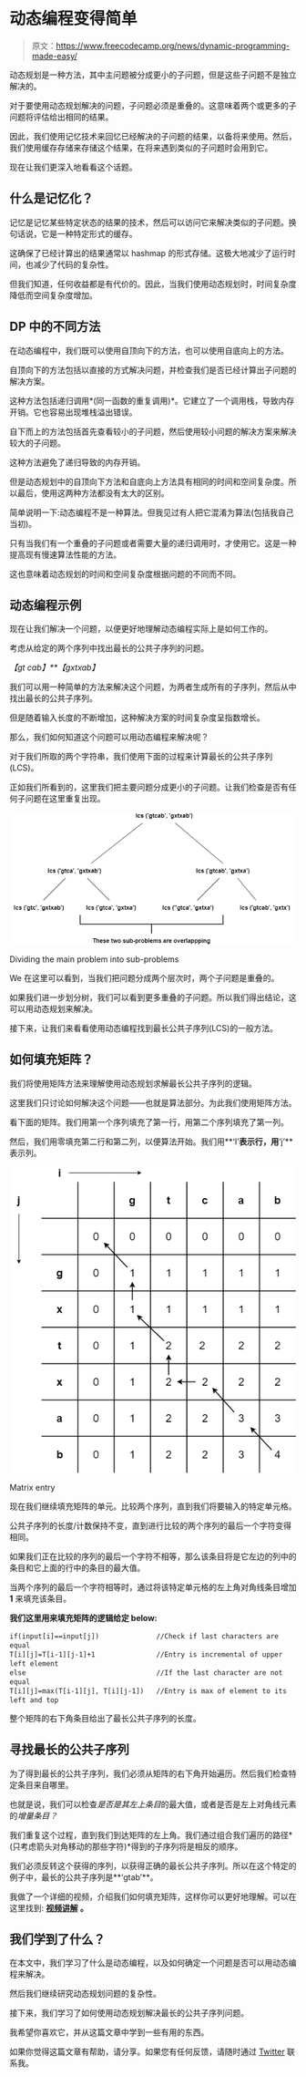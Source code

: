 # 动态编程变得简单

> 原文：<https://www.freecodecamp.org/news/dynamic-programming-made-easy/>

动态规划是一种方法，其中主问题被分成更小的子问题，但是这些子问题不是独立解决的。

对于要使用动态规划解决的问题，子问题必须是重叠的。这意味着两个或更多的子问题将评估给出相同的结果。

因此，我们使用记忆技术来回忆已经解决的子问题的结果，以备将来使用。然后，我们使用缓存存储来存储这个结果，在将来遇到类似的子问题时会用到它。

现在让我们更深入地看看这个话题。

## 什么是记忆化？

记忆是记忆某些特定状态的结果的技术，然后可以访问它来解决类似的子问题。换句话说，它是一种特定形式的缓存。

这确保了已经计算出的结果通常以 hashmap 的形式存储。这极大地减少了运行时间，也减少了代码的复杂性。

但我们知道，任何收益都是有代价的。因此，当我们使用动态规划时，时间复杂度降低而空间复杂度增加。

## DP 中的不同方法

在动态编程中，我们既可以使用自顶向下的方法，也可以使用自底向上的方法。

自顶向下的方法包括以直接的方式解决问题，并检查我们是否已经计算出子问题的解决方案。

这种方法包括递归调用*(同一函数的重复调用)*。它建立了一个调用栈，导致内存开销。它也容易出现堆栈溢出错误。

自下而上的方法包括首先查看较小的子问题，然后使用较小问题的解决方案来解决较大的子问题。

这种方法避免了递归导致的内存开销。

但是动态规划中的自顶向下方法和自底向上方法具有相同的时间和空间复杂度。所以最后，使用这两种方法都没有太大的区别。

简单说明一下:动态编程不是一种算法。但我见过有人把它混淆为算法(包括我自己当初)。

只有当我们有一个重叠的子问题或者需要大量的递归调用时，才使用它。这是一种提高现有慢速算法性能的方法。

这也意味着动态规划的时间和空间复杂度根据问题的不同而不同。

## 动态编程示例

现在让我们解决一个问题，以便更好地理解动态编程实际上是如何工作的。

考虑从给定的两个序列中找出最长的公共子序列的问题。

*【gt cab】**【gxtxab】*

我们可以用一种简单的方法来解决这个问题，为两者生成所有的子序列，然后从中找出最长的公共子序列。

但是随着输入长度的不断增加，这种解决方案的时间复杂度呈指数增长。

那么，我们如何知道这个问题可以用动态编程来解决呢？ ‌‌‌‌

对于我们所取的两个字符串，我们使用下面的过程来计算最长的公共子序列(LCS)。

正如我们所看到的，这里我们把主要问题分成更小的子问题。让我们检查是否有任何子问题在这里重复出现。

![freecodecamp_first_article--2](img/339bc55ac99e169a0e0bdd2e8bdd7ad5.png)

Dividing the main problem into sub-problems

‌‌We 在这里可以看到，当我们把问题分成两个层次时，两个子问题是重叠的。

如果我们进一步划分树，我们可以看到更多重叠的子问题。所以我们得出结论，这可以用动态规划来解决。

接下来，让我们来看看使用动态编程找到最长公共子序列(LCS)的一般方法。

## 如何填充矩阵？

我们将使用矩阵方法来理解使用动态规划求解最长公共子序列的逻辑。

这里我们只讨论如何解决这个问题——也就是算法部分。为此我们使用矩阵方法。

看下面的矩阵。我们用第一个序列填充了第一行，用第二个序列填充了第一列。

然后，我们用零填充第二行和第二列，以便算法开始。我们用**‘I’**表示行，用**‘j’**表示列。

![Matrix entry](img/d7110cc50ca03b16cbcc3bc3a221c692.png)

Matrix entry

现在我们继续填充矩阵的单元。比较两个序列，直到我们将要输入的特定单元格。

公共子序列的长度/计数保持不变，直到进行比较的两个序列的最后一个字符变得相同。

如果我们正在比较的序列的最后一个字符不相等，那么该条目将是它左边的列中的条目和它上面的行中的条目的最大值。

当两个序列的最后一个字符相等时，通过将该特定单元格的左上角对角线条目增加 **1** 来填充该条目。

**我们这里用来填充矩阵的逻辑给定 below:‌**

```
if(input[i]==input[j])              //Check if last characters are equal
T[i][j]=T[i-1][j-1]+1               //Entry is incremental of upper left element
else                                //If the last character are not equal
T[i][j]=max(T[i-1][j], T[i][j-1])   //Entry is max of element to its left and top 
```

整个矩阵的右下角条目给出了最长公共子序列的长度。

## 寻找最长的公共子序列

为了得到最长的公共子序列，我们必须从矩阵的右下角开始遍历。然后我们检查特定条目来自哪里。

也就是说，我们可以检查*是否是其左上条目*的最大值，或者是否是左上对角线元素的*增量条目？*

我们重复这个过程，直到我们到达矩阵的左上角。我们通过组合我们遍历的路径*(只考虑箭头对角移动的那些字符)*得到的子序列将是相反的顺序。

我们必须反转这个获得的序列，以获得正确的最长公共子序列。所以在这个特定的例子中，最长的公共子序列是**‘gtab’**。

我做了一个详细的视频，介绍我们如何填充矩阵，这样你可以更好地理解。可以在这里找到: [**视频讲解**](https://youtu.be/hVx1X46iLVk) **。**

## 我们学到了什么？

在本文中，我们学习了什么是动态编程，以及如何确定一个问题是否可以用动态编程来解决。

然后我们继续研究动态规划问题的复杂性。

接下来，我们学习了如何使用动态规划解决最长的公共子序列问题。

我希望你喜欢它，并从这篇文章中学到一些有用的东西。

如果你觉得这篇文章有帮助，请分享。如果您有任何反馈，请随时通过 [Twitter](https://twitter.com/ashwinsharmap) 联系我。